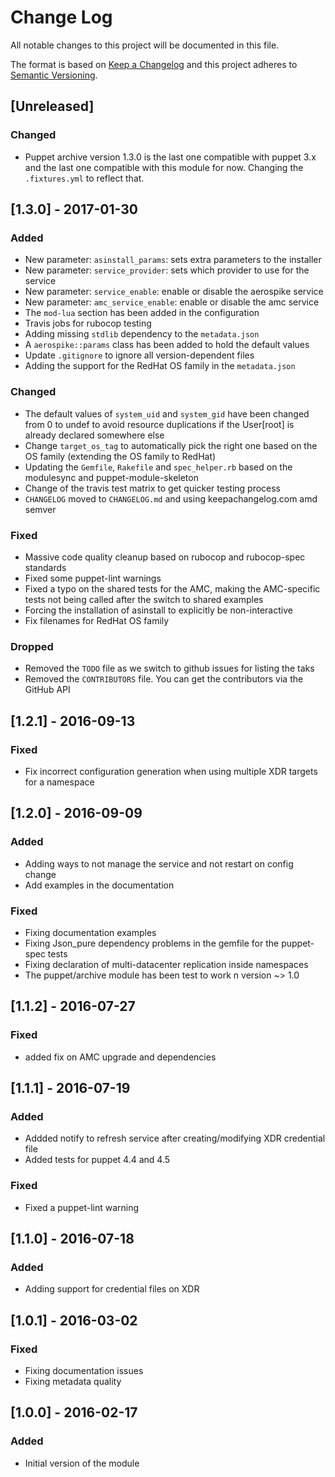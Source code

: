 # Change Log
All notable changes to this project will be documented in this file.

The format is based on [Keep a Changelog](http://keepachangelog.com/)
and this project adheres to [Semantic Versioning](http://semver.org/).

## [Unreleased]
### Changed
- Puppet archive version 1.3.0 is the last one compatible with puppet 3.x and
  the last one compatible with this module for now. Changing the `.fixtures.yml`
  to reflect that.

## [1.3.0] - 2017-01-30
### Added
- New parameter: `asinstall_params`: sets extra parameters to the installer
- New parameter: `service_provider`: sets which provider to use for the service
- New parameter: `service_enable`: enable or disable the aerospike service
- New parameter: `amc_service_enable`: enable or disable the amc service
- The `mod-lua` section has been added in the configuration
- Travis jobs for rubocop testing
- Adding missing `stdlib` dependency to the `metadata.json`
- A `aerospike::params` class has been added to hold the default values
- Update `.gitignore` to ignore all version-dependent files
- Adding the support for the RedHat OS family in the `metadata.json`

### Changed
- The default values of `system_uid` and `system_gid` have been changed from 0
  to undef to avoid resource duplications if the User[root] is already declared
  somewhere else
- Change `target_os_tag` to automatically pick the right one based on the OS
  family (extending the OS family to RedHat)
- Updating the `Gemfile`, `Rakefile` and `spec_helper.rb` based on the
  modulesync and puppet-module-skeleton
- Change of the travis test matrix to get quicker testing process
- `CHANGELOG` moved to `CHANGELOG.md` and using keepachangelog.com amd semver

### Fixed
- Massive code quality cleanup based on rubocop and rubocop-spec standards
- Fixed some puppet-lint warnings
- Fixed a typo on the shared tests for the AMC, making the AMC-specific tests
  not being called after the switch to shared examples
- Forcing the installation of asinstall to explicitly be non-interactive
- Fix filenames for RedHat OS family

### Dropped
- Removed the `TODO` file as we switch to github issues for listing the taks
- Removed the `CONTRIBUTORS` file. You can get the contributors via the GitHub API

## [1.2.1] - 2016-09-13
### Fixed
- Fix incorrect configuration generation when using multiple XDR targets for a namespace

## [1.2.0] - 2016-09-09
### Added
- Adding ways to not manage the service and not restart on config change
- Add examples in the documentation

### Fixed
- Fixing documentation examples
- Fixing Json_pure dependency problems in the gemfile for the puppet-spec tests
- Fixing declaration of multi-datacenter replication inside namespaces
- The puppet/archive module has been test to work n version ~> 1.0

## [1.1.2] - 2016-07-27
### Fixed
- added fix on AMC upgrade and dependencies

## [1.1.1] - 2016-07-19
### Added
- Addded notify to refresh service after creating/modifying XDR credential file
- Added tests for puppet 4.4 and 4.5

### Fixed
- Fixed a puppet-lint warning

## [1.1.0] - 2016-07-18
### Added
- Adding support for credential files on XDR

## [1.0.1] - 2016-03-02
### Fixed
- Fixing documentation issues
- Fixing metadata quality

## [1.0.0] - 2016-02-17
### Added
- Initial version of the module
